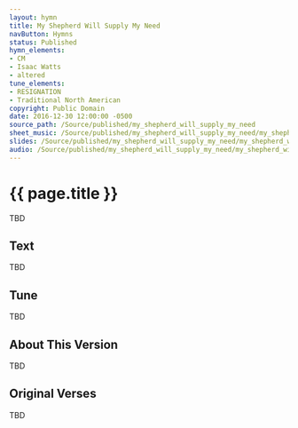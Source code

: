 ```yaml
---
layout: hymn
title: My Shepherd Will Supply My Need
navButton: Hymns
status: Published
hymn_elements:
- CM
- Isaac Watts
- altered
tune_elements:
- RESIGNATION
- Traditional North American
copyright: Public Domain
date: 2016-12-30 12:00:00 -0500
source_path: /Source/published/my_shepherd_will_supply_my_need
sheet_music: /Source/published/my_shepherd_will_supply_my_need/my_shepherd_will_supply_my_need_sheet_music
slides: /Source/published/my_shepherd_will_supply_my_need/my_shepherd_will_supply_my_need_slides
audio: /Source/published/my_shepherd_will_supply_my_need/my_shepherd_will_supply_my_need_audio
---
```

# {{ page.title }}
TBD

## Text
TBD

## Tune
TBD

## About This Version
TBD

## Original Verses
TBD
